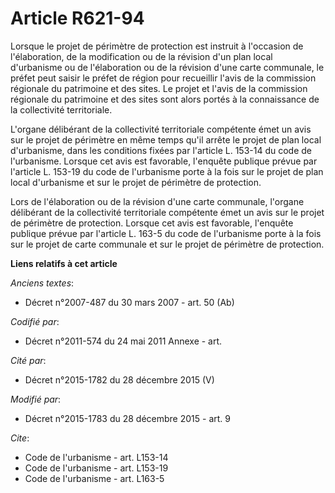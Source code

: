 # Article R621-94

Lorsque le projet de périmètre de protection est instruit à l'occasion de l'élaboration, de la modification ou de la révision
d'un plan local d'urbanisme ou de l'élaboration ou de la révision d'une carte communale, le préfet peut saisir le préfet de
région pour recueillir l'avis de la commission régionale du patrimoine et des sites. Le projet et l'avis de la commission
régionale du patrimoine et des sites sont alors portés à la connaissance de la collectivité territoriale. 

L'organe délibérant de la collectivité territoriale compétente émet un avis sur le projet de périmètre en même temps qu'il
arrête le projet de plan local d'urbanisme, dans les conditions fixées par l'article L. 153-14 du code de l'urbanisme.
Lorsque cet avis est favorable, l'enquête publique prévue par l'article L. 153-19 du code de l'urbanisme porte à la fois sur
le projet de plan local d'urbanisme et sur le projet de périmètre de protection.

Lors de l'élaboration ou de la révision d'une carte communale, l'organe délibérant de la collectivité territoriale compétente
émet un avis sur le projet de périmètre de protection. Lorsque cet avis est favorable, l'enquête publique prévue par
l'article L. 163-5 du code de l'urbanisme porte à la fois sur le projet de carte communale et sur le projet de périmètre de
protection.

**Liens relatifs à cet article**

_Anciens textes_:

  - Décret n°2007-487 du 30 mars 2007 - art. 50 (Ab)

_Codifié par_:

  - Décret n°2011-574 du 24 mai 2011 Annexe - art.

_Cité par_:

  - Décret n°2015-1782 du 28 décembre 2015 (V)

_Modifié par_:

  - Décret n°2015-1783 du 28 décembre 2015 - art. 9

_Cite_:

  - Code de l'urbanisme - art. L153-14
  - Code de l'urbanisme - art. L153-19
  - Code de l'urbanisme - art. L163-5

